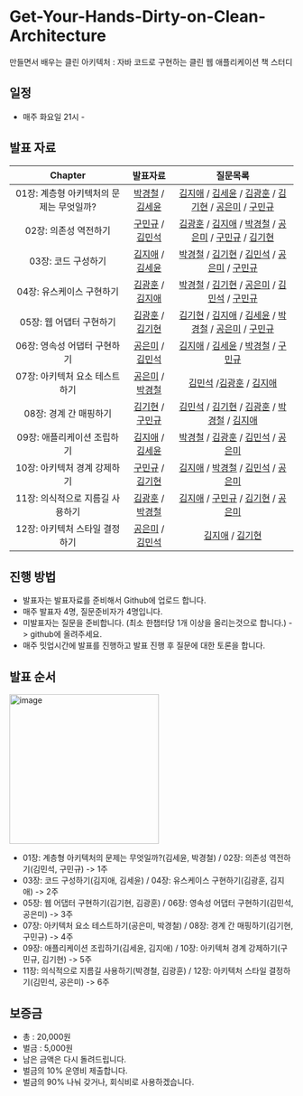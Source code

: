 # Get-Your-Hands-Dirty-on-Clean-Architecture
만들면서 배우는 클린 아키텍처 : 자바 코드로 구현하는 클린 웹 애플리케이션 책 스터디

## 일정
- 매주 화요일 21시 - 

## 발표 자료

|         Chapter          |                                                                                                                                                                                        발표자료                                                                                                                                                                                         |                                                                                                                                                                                                                                                                                                    질문목록                                                                                                                                                                                                                                                                                                    |
|:------------------------:|:-----------------------------------------------------------------------------------------------------------------------------------------------------------------------------------------------------------------------------------------------------------------------------------------------------------------------------------------------------------------------------------:|:----------------------------------------------------------------------------------------------------------------------------------------------------------------------------------------------------------------------------------------------------------------------------------------------------------------------------------------------------------------------------------------------------------------------------------------------------------------------------------------------------------------------------------------------------------------------------------------------------------:|
| 01장: 계층형 아키텍처의 문제는 무엇일까? |                                                                       [박경철](https://github.com/Meet-Coder-Study/Get-Your-Hands-Dirty-on-Clean-Architecture/blob/main/chapter1/pkch93.md) / [김세윤](https://github.com/Meet-Coder-Study/Get-Your-Hands-Dirty-on-Clean-Architecture/blob/main/chapter1/seyun.md)                                                                        |   [김지애](https://github.com/Meet-Coder-Study/Get-Your-Hands-Dirty-on-Clean-Architecture/issues/2) / [김세윤](https://github.com/Meet-Coder-Study/Get-Your-Hands-Dirty-on-Clean-Architecture/issues/4) / [김광훈](https://github.com/Meet-Coder-Study/Get-Your-Hands-Dirty-on-Clean-Architecture/issues/5) / [김기현](https://github.com/Meet-Coder-Study/Get-Your-Hands-Dirty-on-Clean-Architecture/issues/10) / [공은미](https://github.com/Meet-Coder-Study/Get-Your-Hands-Dirty-on-Clean-Architecture/issues/11) / [구민규](https://github.com/Meet-Coder-Study/Get-Your-Hands-Dirty-on-Clean-Architecture/issues/14)   |
|      02장: 의존성 역전하기       |                                                            [구민규](https://github.com/Meet-Coder-Study/Get-Your-Hands-Dirty-on-Clean-Architecture/blob/main/chapter2/kooku0..md) / [김민석](https://github.com/Meet-Coder-Study/Get-Your-Hands-Dirty-on-Clean-Architecture/blob/main/chapter2/%EA%B9%80%EB%AF%BC%EC%84%9D.md)                                                            |   [김광훈](https://github.com/Meet-Coder-Study/Get-Your-Hands-Dirty-on-Clean-Architecture/issues/6) / [김지애](https://github.com/Meet-Coder-Study/Get-Your-Hands-Dirty-on-Clean-Architecture/issues/7) / [박경철](https://github.com/Meet-Coder-Study/Get-Your-Hands-Dirty-on-Clean-Architecture/issues/9) / [공은미](https://github.com/Meet-Coder-Study/Get-Your-Hands-Dirty-on-Clean-Architecture/issues/12) / [구민규](https://github.com/Meet-Coder-Study/Get-Your-Hands-Dirty-on-Clean-Architecture/issues/15) / [김기현](https://github.com/Meet-Coder-Study/Get-Your-Hands-Dirty-on-Clean-Architecture/issues/16)   |
|       03장: 코드 구성하기       |                                                                       [김지애](https://github.com/Meet-Coder-Study/Get-Your-Hands-Dirty-on-Clean-Architecture/blob/main/chapter3/jiaekim.md) / [김세윤](https://github.com/Meet-Coder-Study/Get-Your-Hands-Dirty-on-Clean-Architecture/blob/main/chapter3/seyun.md)                                                                       |                                                  [박경철](https://github.com/Meet-Coder-Study/Get-Your-Hands-Dirty-on-Clean-Architecture/issues/19)  / [김기현](https://github.com/Meet-Coder-Study/Get-Your-Hands-Dirty-on-Clean-Architecture/issues/22) / [김민석](https://github.com/Meet-Coder-Study/Get-Your-Hands-Dirty-on-Clean-Architecture/issues/25) / [공은미](https://github.com/Meet-Coder-Study/Get-Your-Hands-Dirty-on-Clean-Architecture/issues/27) / [구민규](https://github.com/Meet-Coder-Study/Get-Your-Hands-Dirty-on-Clean-Architecture/issues/30)                                                  |
|     04장: 유스케이스 구현하기      |        [김광훈](https://github.com/Meet-Coder-Study/Get-Your-Hands-Dirty-on-Clean-Architecture/blob/main/chapter4/%5B4%EC%9E%A5%5D%20%EC%9C%A0%EC%8A%A4%EC%BC%80%EC%9D%B4%EC%8A%A4%20%EA%B5%AC%ED%98%84%ED%95%98%EA%B8%B0_%EA%B9%80%EA%B4%91%ED%9B%88.md) / [김지애](https://github.com/Meet-Coder-Study/Get-Your-Hands-Dirty-on-Clean-Architecture/blob/main/chapter4/jiaekim.md)        |                                                  [박경철](https://github.com/Meet-Coder-Study/Get-Your-Hands-Dirty-on-Clean-Architecture/issues/21) / [김기현](https://github.com/Meet-Coder-Study/Get-Your-Hands-Dirty-on-Clean-Architecture/issues/26) / [공은미](https://github.com/Meet-Coder-Study/Get-Your-Hands-Dirty-on-Clean-Architecture/issues/28) / [김민석](https://github.com/Meet-Coder-Study/Get-Your-Hands-Dirty-on-Clean-Architecture/issues/29) / [구민규](https://github.com/Meet-Coder-Study/Get-Your-Hands-Dirty-on-Clean-Architecture/issues/31)                                                   |
|     05장: 웹 어댑터 구현하기      | [김광훈](https://github.com/Meet-Coder-Study/Get-Your-Hands-Dirty-on-Clean-Architecture/blob/main/chapter5/%5B5%EC%9E%A5%5D%20%EC%9B%B9%20%EC%96%B4%EB%8C%91%ED%84%B0%20%EA%B5%AC%ED%98%84%ED%95%98%EA%B8%B0_%EA%B9%80%EA%B4%91%ED%9B%88.md) / [김기현](https://github.com/Meet-Coder-Study/Get-Your-Hands-Dirty-on-Clean-Architecture/blob/main/chapter5/%EA%B9%80%EA%B8%B0%ED%98%84.md) | [김기현](https://github.com/Meet-Coder-Study/Get-Your-Hands-Dirty-on-Clean-Architecture/issues/32) / [김지애](https://github.com/Meet-Coder-Study/Get-Your-Hands-Dirty-on-Clean-Architecture/issues/34)  / [김세윤](https://github.com/Meet-Coder-Study/Get-Your-Hands-Dirty-on-Clean-Architecture/issues/36) / [박경철](https://github.com/Meet-Coder-Study/Get-Your-Hands-Dirty-on-Clean-Architecture/issues/38) / [공은미](https://github.com/Meet-Coder-Study/Get-Your-Hands-Dirty-on-Clean-Architecture/issues/40) / [구민규](https://github.com/Meet-Coder-Study/Get-Your-Hands-Dirty-on-Clean-Architecture/issues/41) |
|    06장: 영속성 어댑터 구현하기     |                       [공은미](https://github.com/Meet-Coder-Study/Get-Your-Hands-Dirty-on-Clean-Architecture/blob/main/chapter6/%5BEunmi%5D%EC%98%81%EC%86%8D%EC%84%B1-%EC%96%B4%EB%8C%91%ED%84%B0-%EA%B5%AC%ED%98%84%ED%95%98%EA%B8%B0.md) / [김민석](https://github.com/Meet-Coder-Study/Get-Your-Hands-Dirty-on-Clean-Architecture/blob/main/chapter6/mskim.md)                       |                                                                                                   [김지애](https://github.com/Meet-Coder-Study/Get-Your-Hands-Dirty-on-Clean-Architecture/issues/35) / [김세윤](https://github.com/Meet-Coder-Study/Get-Your-Hands-Dirty-on-Clean-Architecture/issues/37) / [박경철](https://github.com/Meet-Coder-Study/Get-Your-Hands-Dirty-on-Clean-Architecture/issues/39) / [구민규](https://github.com/Meet-Coder-Study/Get-Your-Hands-Dirty-on-Clean-Architecture/issues/42)                                                                                                    |
|    07장: 아키텍처 요소 테스트하기    |                                             [공은미](https://github.com/Meet-Coder-Study/Get-Your-Hands-Dirty-on-Clean-Architecture/blob/main/chapter7/%5BEunmi%5D%ED%85%8C%EC%8A%A4%ED%8A%B8-%ED%95%98%EA%B8%B0.md) / [박경철](https://github.com/Meet-Coder-Study/Get-Your-Hands-Dirty-on-Clean-Architecture/blob/main/chapter7/pkch93.md)                                              |                                                                                                                                                     [김민석](https://github.com/Meet-Coder-Study/Get-Your-Hands-Dirty-on-Clean-Architecture/issues/45) /[김광훈](https://github.com/Meet-Coder-Study/Get-Your-Hands-Dirty-on-Clean-Architecture/issues/50) / [김지애](https://github.com/Meet-Coder-Study/Get-Your-Hands-Dirty-on-Clean-Architecture/issues/55)                                                                                                                                                     |
|      08장: 경계 간 매핑하기      |                                        [김기현](https://github.com/Meet-Coder-Study/Get-Your-Hands-Dirty-on-Clean-Architecture/blob/main/chapter8/08_%EA%B2%BD%EA%B3%84_%EA%B0%84_%EB%A7%A4%ED%95%91%ED%95%98%EA%B8%B0.md) / [구민규](https://github.com/Meet-Coder-Study/Get-Your-Hands-Dirty-on-Clean-Architecture/blob/main/chapter8/kooku0.md)                                        |                                                  [김민석](https://github.com/Meet-Coder-Study/Get-Your-Hands-Dirty-on-Clean-Architecture/issues/46) / [김기현](https://github.com/Meet-Coder-Study/Get-Your-Hands-Dirty-on-Clean-Architecture/issues/49) / [김광훈](https://github.com/Meet-Coder-Study/Get-Your-Hands-Dirty-on-Clean-Architecture/issues/51) / [박경철](https://github.com/Meet-Coder-Study/Get-Your-Hands-Dirty-on-Clean-Architecture/issues/53) / [김지애](https://github.com/Meet-Coder-Study/Get-Your-Hands-Dirty-on-Clean-Architecture/issues/56)                                                   |
|     09장: 애플리케이션 조립하기     |                                                                       [김지애](https://github.com/Meet-Coder-Study/Get-Your-Hands-Dirty-on-Clean-Architecture/blob/main/chapter9/jiaekim.md) / [김세윤](https://github.com/Meet-Coder-Study/Get-Your-Hands-Dirty-on-Clean-Architecture/blob/main/chapter9/seyun.md)                                                                       |                                                                                                   [박경철](https://github.com/Meet-Coder-Study/Get-Your-Hands-Dirty-on-Clean-Architecture/issues/61) / [김광훈](https://github.com/Meet-Coder-Study/Get-Your-Hands-Dirty-on-Clean-Architecture/issues/63) / [김민석](https://github.com/Meet-Coder-Study/Get-Your-Hands-Dirty-on-Clean-Architecture/issues/66) / [공은미](https://github.com/Meet-Coder-Study/Get-Your-Hands-Dirty-on-Clean-Architecture/issues/67)                                                                                                    |
|    10장: 아키텍처 경계 강제하기     |                           [구민규](https://github.com/Meet-Coder-Study/Get-Your-Hands-Dirty-on-Clean-Architecture/blob/main/chapter10/kooku0.md) / [김기현](https://github.com/Meet-Coder-Study/Get-Your-Hands-Dirty-on-Clean-Architecture/blob/main/chapter10/%EC%95%84%ED%82%A4%ED%85%8D%EC%B2%98_%EA%B2%BD%EA%B3%84_%EA%B0%95%EC%A0%9C%ED%95%98%EA%B8%B0.md)                           |                                                                                                   [김지애](https://github.com/Meet-Coder-Study/Get-Your-Hands-Dirty-on-Clean-Architecture/issues/60) / [박경철](https://github.com/Meet-Coder-Study/Get-Your-Hands-Dirty-on-Clean-Architecture/issues/62) / [김민석](https://github.com/Meet-Coder-Study/Get-Your-Hands-Dirty-on-Clean-Architecture/issues/65) / [공은미](https://github.com/Meet-Coder-Study/Get-Your-Hands-Dirty-on-Clean-Architecture/issues/68)                                                                                                    |
|   11장: 의식적으로 지름길 사용하기    |      [김광훈](https://github.com/Meet-Coder-Study/Get-Your-Hands-Dirty-on-Clean-Architecture/blob/main/chapter11/%5B11%EC%9E%A5%5D%20%EC%9D%98%EC%8B%9D%EC%A0%81%EC%9C%BC%EB%A1%9C%20%EC%A7%80%EB%A6%84%EA%B8%B8%20%EC%82%AC%EC%9A%A9%ED%95%98%EA%B8%B0.md) / [박경철](https://github.com/Meet-Coder-Study/Get-Your-Hands-Dirty-on-Clean-Architecture/blob/main/chapter11/pkch93.md)      |                                                                                                   [김지애](https://github.com/Meet-Coder-Study/Get-Your-Hands-Dirty-on-Clean-Architecture/issues/70) / [구민규](https://github.com/Meet-Coder-Study/Get-Your-Hands-Dirty-on-Clean-Architecture/issues/73) / [김기현](https://github.com/Meet-Coder-Study/Get-Your-Hands-Dirty-on-Clean-Architecture/issues/75) / [공은미](https://github.com/Meet-Coder-Study/Get-Your-Hands-Dirty-on-Clean-Architecture/issues/78)                                                                                                    |
|    12장: 아키텍처 스타일 결정하기    |                 [공은미](https://github.com/Meet-Coder-Study/Get-Your-Hands-Dirty-on-Clean-Architecture/blob/main/chapter12/%5BEunmi%5D12.%EC%95%84%ED%82%A4%ED%85%8D%EC%B2%98%EC%8A%A4%ED%83%80%EC%9D%BC%EC%A0%95%ED%95%98%EA%B8%B0.md) / [김민석](https://github.com/Meet-Coder-Study/Get-Your-Hands-Dirty-on-Clean-Architecture/blob/main/chapter12/mskim.md)                 |                                                                                                                                                                                                     [김지애](https://github.com/Meet-Coder-Study/Get-Your-Hands-Dirty-on-Clean-Architecture/issues/71) / [김기현](https://github.com/Meet-Coder-Study/Get-Your-Hands-Dirty-on-Clean-Architecture/issues/76)                                                                                                                                                                                                      |


## 진행 방법
- 발표자는 발표자료를 준비해서 Github에 업로드 합니다.
- 매주 발표자 4명, 질문준비자가 4명입니다.
- 미발표자는 질문을 준비합니다. (최소 한챕터당 1개 이상을 올리는것으로 합니다.) -> github에 올려주세요.
- 매주 밋업시간에 발표를 진행하고 발표 진행 후 질문에 대한 토론을 합니다.

## 발표 순서 
<img width="265" alt="image" src="https://user-images.githubusercontent.com/53366407/152978553-c6528bb0-bc05-4788-b8c9-3999b58def94.png">

- 01장: 계층형 아키텍처의 문제는 무엇일까?(김세윤, 박경철) / 02장: 의존성 역전하기(김민석, 구민규) -> 1주
- 03장: 코드 구성하기(김지애, 김세윤) / 04장: 유스케이스 구현하기(김광훈, 김지애) -> 2주
- 05장: 웹 어댑터 구현하기(김기현, 김광훈) / 06장: 영속성 어댑터 구현하기(김민석, 공은미) -> 3주
- 07장: 아키텍처 요소 테스트하기(공은미, 박경철) / 08장: 경계 간 매핑하기(김기현, 구민규) -> 4주
- 09장: 애플리케이션 조립하기(김세윤, 김지애) / 10장: 아키텍처 경계 강제하기(구민규, 김기현) -> 5주
- 11장: 의식적으로 지름길 사용하기(박경철, 김광훈) / 12장: 아키텍처 스타일 결정하기(김민석, 공은미) -> 6주

## 보증금
- 총 : 20,000원
- 벌금 : 5,000원
- 남은 금액은 다시 돌려드립니다.
- 벌금의 10% 운영비 제출합니다.
- 벌금의 90% 나눠 갖거나, 회식비로 사용하겠습니다.
